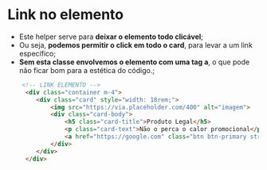 # Link no elemento
- Este helper serve para **deixar o elemento todo clicável**;
- Ou seja, **podemos permitir o click em todo o card**, para levar a um link específico;
- **Sem esta classe envolvemos o elemento com uma tag a**, o que pode não ficar bom para a estética do código.;

~~~~html
    <!-- LINK ELEMENTO -->
     <div class="container m-4">
        <div class="card" style="width: 18rem;">
            <img src="https://via.placeholder.com/400" alt="imagem">
            <div class="card-body">
                <h5 class="card-title">Produto Legal</h5>
                <p class="card-text">Não o perca o calor promocional</p>
                <a href="https://google.com" class="btn btn-primary stretched-link">Comprar</a>
            </div>
        </div>
     </div>
~~~~